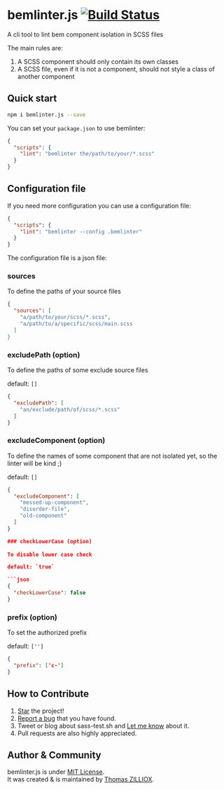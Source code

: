 bemlinter.js [![Build Status](https://travis-ci.org/tzi/bemlinter.js.svg?branch=master)](https://travis-ci.org/tzi/bemlinter.js)
======

A cli tool to lint bem component isolation in SCSS files

The main rules are: 

 1. A SCSS component should only contain its own classes
 2. A SCSS file, even if it is not a component, should not style a class of another component

 
Quick start
------

```sh
npm i bemlinter.js --save
```

You can set your `package.json` to use bemlinter:

```json
{
  "scripts": {
    "lint": "bemlinter the/path/to/your/*.scss"
  }
}
```


Configuration file 
------

If you need more configuration you can use a configuration file:

```json
{
  "scripts": {
    "lint": "bemlinter --config .bemlinter"
  }
}
```

The configuration file is a json file:

### sources

To define the paths of your source files

```json
{
  "sources": [
    "a/path/to/your/scss/*.scss",
    "a/path/to/a/specific/scss/main.scss
  ]
}
```

### excludePath (option)

To define the paths of some exclude source files 

default: `[]`

```json
{
  "excludePath": [
    "an/exclude/path/of/scss/*.scss"
  ]
}
```

### excludeComponent (option)

To define the names of some component that are not isolated yet, so the linter will be kind ;)

default: `[]`

```json
{
  "excludeComponent": [
    "messed-up-component",
    "disorder-file",
    "old-component"
  ]
}

### checkLowerCase (option)
 
To disable lower case check

default: `true`

```json
{
  "checkLowerCase": false
}
```

### prefix (option)
 
To set the authorized prefix

default: `['']`

```json
{
  "prefix": ['c-']
}
```


How to Contribute
--------

1. [Star](https://github.com/tzi/bemlinter.js/stargazers) the project!
2. [Report a bug](https://github.com/tzi/bemlinter.js/issues/new) that you have found.
3. Tweet or blog about sass-test.sh and [Let me know](https://twitter.com/iamtzi) about it.
4. Pull requests are also highly appreciated.


Author & Community
--------

bemlinter.js is under [MIT License](http://tzi.mit-license.org/).<br>
It was created & is maintained by [Thomas ZILLIOX](http://tzi.fr).


